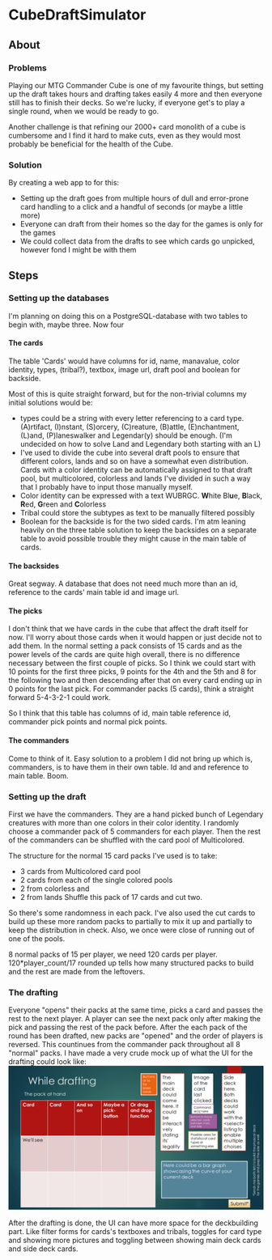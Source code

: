 # CubeDraftSimulator

## About

### Problems
Playing our MTG Commander Cube is one of my favourite things, but setting up the draft takes hours and drafting takes easily 4 more and then everyone still has to finish their decks. So we're lucky, if everyone get's to play a single round, when we would be ready to go. 

Another challenge is that refining our 2000+ card monolith of a cube is cumbersome and I find it hard to make cuts, even as they would most probably be beneficial for the health of the Cube.

### Solution
By creating a web app to for this:
 - Setting up the draft goes from multiple hours of dull and error-prone card handling to a click and a handful of seconds (or maybe a little more)
 - Everyone can draft from their homes so the day for the games is only for the games
 - We could collect data from the drafts to see which cards go unpicked, however fond I might be with them

## Steps

### Setting up the databases
I'm planning on doing this on a PostgreSQL-database with two tables to begin with, maybe three. Now four

#### The cards
The table 'Cards' would have columns for id, name, manavalue, color identity, types, (tribal?), textbox, image url, draft pool and boolean for backside.

Most of this is quite straight forward, but for the non-trivial columns my initial solutions would be:
 - types could be a string with every letter referencing to a card type. (A)rtifact, (I)nstant, (S)orcery, (C)reature, (B)attle, (E)nchantment, (L)and, (P)laneswalker and Legendar(y) should be enough. (I'm undecided on how to solve Land and Legendary both starting with an L)
 - I've used to divide the cube into several draft pools to ensure that different colors, lands and so on have a somewhat even distribution. Cards with a color identity can be automatically assigned to that draft pool, but multicolored, colorless and lands I've divided in such a way that I probably have to input those manually myself.
 - Color identity can be expressed with a text WUBRGC. **W**hite Bl**u**e, **B**lack, **R**ed, **G**reen and **C**olorless
 - Tribal could store the subtypes as text to be manually filtered possibly
 - Boolean for the backside is for the two sided cards. I'm atm leaning heavily on the three table solution to keep the backsides on a separate table to avoid possible trouble they might cause in the main table of cards.

#### The backsides
Great segway. A database that does not need much more than an id, reference to the cards' main table id and image url.

#### The picks
I don't think that we have cards in the cube that affect the draft itself for now. I'll worry about those cards when it would happen or just decide not to add them. In the normal setting a pack consists of 15 cards and as the power levels of the cards are quite high overall, there is no difference necessary between the first couple of picks. So I think we could start with 10 points for the first three picks, 9 points for the 4th and the 5th and 8 for the following two and then descending after that on every card ending up in 0 points for the last pick. For commander packs (5 cards), think a straight forward 5-4-3-2-1 could work.

So I think that this table has columns of id, main table reference id, commander pick points and normal pick points.

#### The commanders
Come to think of it. Easy solution to a problem I did not bring up which is, commanders, is to have them in their own table. Id and and reference to main table. Boom.

### Setting up the draft
First we have the commanders. They are a hand picked bunch of Legendary creatures with more than one colors in their color identity. I randomly choose a commander pack of 5 commanders for each player. Then the rest of the commanders can be shuffled with the card pool of Multicolored.

The structure for the normal 15 card packs I've used is to take:
 - 3 cards from Multicolored card pool
 - 2 cards from each of the single colored pools
 - 2 from colorless and
 - 2 from lands
Shuffle this pack of 17 cards and cut two.

So there's some randomness in each pack. I've also used the cut cards to build up these more random packs to partially to mix it up and partially to keep the distribution in check. Also, we once were close of running out of one of the pools.

8 normal packs of 15 per player, we need 120 cards per player. 120*player_count/17 rounded up tells how many structured packs to build and the rest are made from the leftovers.

### The drafting
Everyone "opens" their packs at the same time, picks a card and passes the rest to the next player. A player can see the next pack only after making the pick and passing the rest of the pack before. After the each pack of the round has been drafted, new packs are "opened" and the order of players is reversed. This countinues from the commander pack throughout all 8 "normal" packs. I have made a very crude mock up of what the UI for the drafting could look like:
![](https://github.com/EeroAnt/CubeDraftSimulator/blob/main/Documentation/First_draft.png)

After the drafting is done, the UI can have more space for the deckbuilding part. Like filter forms for cards's textboxes and tribals, toggles for card type and showing more pictures and toggling between showing main deck cards and side deck cards.
